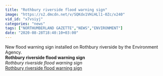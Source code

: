 ```yaml
---
title: "Rothbury riverside flood warning sign"
image: "https://s2.dmcdn.net/v/SQKdx1VHiHLl1-0Zc/x240"
vid_id: "x7vsiyj"
categories: "news"
tags: ["NORTHUMBERLAND GAZETTE","NEWS","ENVIRONMENT"]
date: "2020-08-28T18:40:10+03:00"
---
```

New flood warning sign installed on Rothbury riverside by the Environment Agency.<br><b>Rothbury riverside flood warning sign</b><br> <i>Rothbury riverside flood warning sign</i><br> <u>Rothbury riverside flood warning sign</u>
